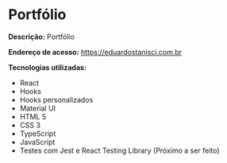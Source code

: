 # Portfólio

<b>Descrição:</b> Portfólio

<b>Endereço de acesso:</b> https://eduardostanisci.com.br

<b>Tecnologias utilizadas:</b>
<ul>
  <li>React</li>
  <li>Hooks</li>
  <li>Hooks personalizados</li>
  <li>Material UI</li>
  <li>HTML 5 </li>
  <li>CSS 3</li>
  <li>TypeScript</li>
  <li>JavaScript</li>
  <li>Testes com Jest e React Testing Library (Próximo a ser feito)</li>
</ul> 
